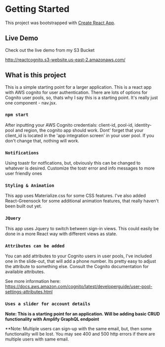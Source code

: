 # Getting Started 

This project was bootstrapped with [Create React App](https://github.com/facebook/create-react-app).

## Live Demo
Check out the live demo from my S3 Bucket

http://reactcognito.s3-website.us-east-2.amazonaws.com/

## What is this project

This is a simple starting point for a larger application.  This is a react app with AWS
cognito for user authentication.  There are lots of options for Cognito user pools, so, thats
why I say this is a starting point.    It's really just one component - nav.jsx.  

### `npm start`

After inputting your AWS Cognito credentials: client-id, pool-id, identity-pool and region,
the cognito app should work.   Dont' forget that your client_id is located in the 'app integration screen' in your user
pool.  If you don't change that, nothing will work. 

### `Notifications`

Using toastr for notfications, but, obviously this can be changed to whatever is desired.
Customize the tostr error and info messages to more user friendly ones

### `Styling & Animation`

This app uses Materialize.css for some CSS features.  I've also added React-Greensock for some additional 
animation features, that really haven't been built out yet.  

### `JQuery`

This app uses Jquery to switch between sign-in views.  This could easily be done in a more React way with
different views as state.     

### `Attributes can be added`

You can add attributes to your Cognito users in user pools, I've included one in the slide-out, that
will add a phone number.  Its pretty easy to adjust the attribute to something else.  Consult
the Cognito documentation for available attributes.

See more information here:
https://docs.aws.amazon.com/cognito/latest/developerguide/user-pool-settings-attributes.html

### `Uses a slider for account details`

**Note: This is a starting point for an application.  Will be adding basic CRUD functionality with Amplify GraphQL endpoint**

**Note: Multiple users can sign-up with the same email, but, then some functionality will
be lost.  You may see 400 and 500 http errors if there are multiple users with same email.

